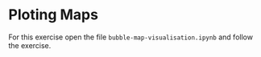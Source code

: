 # Ploting Maps

For this exercise open the file `bubble-map-visualisation.ipynb` and follow the exercise.